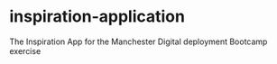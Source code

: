 # inspiration-application
The Inspiration App for the Manchester Digital deployment Bootcamp exercise
